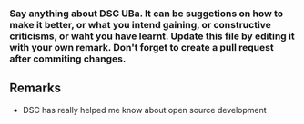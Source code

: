 ### Say anything about DSC UBa. It can be suggetions on how to make it better, or what you intend gaining, or constructive criticisms, or waht you have learnt. Update this file by editing it with your own remark. Don't forget to create a pull request after commiting changes.

## Remarks
* DSC has really helped me know about open source development
